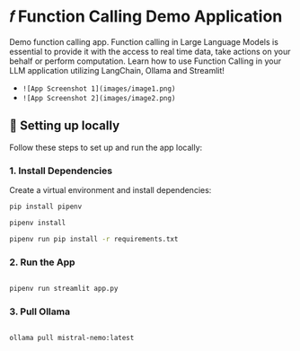 # 𝑓 Function Calling Demo Application

Demo function calling app.
Function calling in Large Language Models is essential to provide it with the access to real time data, take actions on your behalf or perform computation. 
Learn how to use Function Calling in your LLM application utilizing LangChain, Ollama and Streamlit!

- `![App Screenshot 1](images/image1.png)`
- `![App Screenshot 2](images/image2.png)`   

## 🔨 Setting up locally

Follow these steps to set up and run the app locally:

### 1. Install Dependencies

Create a virtual environment and install dependencies:

```bash
pip install pipenv

pipenv install

pipenv run pip install -r requirements.txt

```

### 2. Run the App

```bash

pipenv run streamlit app.py

```

### 3. Pull Ollama

```bash

ollama pull mistral-nemo:latest

```
